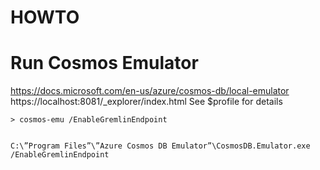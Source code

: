 # HOWTO
# Run Cosmos Emulator
https://docs.microsoft.com/en-us/azure/cosmos-db/local-emulator
https://localhost:8081/_explorer/index.html
See $profile for details

    > cosmos-emu /EnableGremlinEndpoint


    C:\”Program Files”\”Azure Cosmos DB Emulator”\CosmosDB.Emulator.exe /EnableGremlinEndpoint